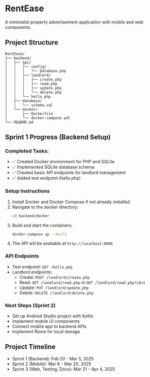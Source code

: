 # RentEase

A minimalist property advertisement application with mobile and web components.

## Project Structure

```
RentEase/
├── backend/
│   ├── api/
│   │   ├── config/
│   │   │   └── Database.php
│   │   ├── landlord/
│   │   │   ├── create.php
│   │   │   ├── read.php
│   │   │   ├── update.php
│   │   │   └── delete.php
│   │   └── hello.php
│   ├── database/
│   │   └── schema.sql
│   └── docker/
│       ├── Dockerfile
│       └── docker-compose.yml
└── README.md
```

## Sprint 1 Progress (Backend Setup)

### Completed Tasks:
- ✅ Created Docker environment for PHP and SQLite
- ✅ Implemented SQLite database schema
- ✅ Created basic API endpoints for landlord management
- ✅ Added test endpoint (hello.php)

### Setup Instructions

1. Install Docker and Docker Compose if not already installed
2. Navigate to the docker directory:
   ```bash
   cd backend/docker
   ```
3. Build and start the containers:
   ```bash
   docker-compose up --build
   ```
4. The API will be available at `http://localhost:8080`

### API Endpoints

- Test endpoint: `GET /hello.php`
- Landlord endpoints:
  - Create: `POST /landlord/create.php`
  - Read: `GET /landlord/read.php` or `GET /landlord/read.php?id=1`
  - Update: `PUT /landlord/update.php`
  - Delete: `DELETE /landlord/delete.php`

### Next Steps (Sprint 2)
- Set up Android Studio project with Kotlin
- Implement mobile UI components
- Connect mobile app to backend APIs
- Implement Room for local storage

## Project Timeline

- Sprint 1 (Backend): Feb 20 - Mar 5, 2025
- Sprint 2 (Mobile): Mar 6 - Mar 20, 2025
- Sprint 3 (Web, Testing, Docs): Mar 21 - Apr 4, 2025
